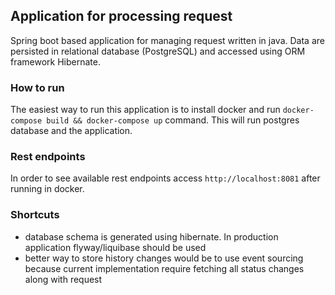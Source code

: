 ## Application for processing request
Spring boot based application for managing request written in java. Data are persisted in relational database (PostgreSQL) and accessed using ORM framework Hibernate. 



### How to run

The easiest way to run this application is to install docker and run `docker-compose build && docker-compose up` command. This will run postgres database and the application.

### Rest endpoints

In order to see available rest endpoints access `http://localhost:8081` after running in docker.

### Shortcuts
- database schema is generated using hibernate. In production application flyway/liquibase should be used
- better way to store history changes would be to use event sourcing because current implementation require fetching all status changes along with request